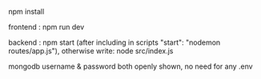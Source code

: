 npm install

frontend : npm run dev

backend : npm start (after including in scripts "start": "nodemon routes/app.js"), otherwise write: node src/index.js

mongodb username & password both openly shown, no need for any .env
